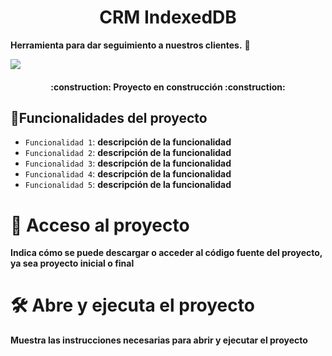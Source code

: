 <h1 align="center"> CRM IndexedDB </h1>

**Herramienta para dar seguimiento a nuestros clientes.** 🚀

<p align="left" font-weight="bold">
   <img src="https://img.shields.io/badge/STATUS-EN%20DESAROLLO-green">
</p>

<h4 align="center" text-transform="uppercase">
:construction: Proyecto en construcción :construction:
</h4>

## :hammer:Funcionalidades del proyecto

- `Funcionalidad 1`: **descripción de la funcionalidad**
- `Funcionalidad 2`: **descripción de la funcionalidad**
- `Funcionalidad 3`: **descripción de la funcionalidad**
- `Funcionalidad 4`: **descripción de la funcionalidad**
- `Funcionalidad 5`: **descripción de la funcionalidad**

# 📁 Acceso al proyecto

**Indica cómo se puede descargar o acceder al código fuente del proyecto, ya sea proyecto inicial o final**

# 🛠️ Abre y ejecuta el proyecto

**Muestra las instrucciones necesarias para abrir y ejecutar el proyecto**

